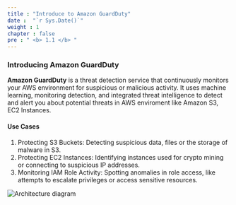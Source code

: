 ```yaml
---
title : "Introduce to Amazon GuardDuty"
date :  "`r Sys.Date()`" 
weight : 1
chapter : false
pre : " <b> 1.1 </b> "
---
```

###  Introducing Amazon GuardDuty


**Amazon GuardDuty** is a threat detection service that continuously monitors your AWS environment for suspicious or malicious activity. It uses machine learning, monitoring detection, and integrated threat intelligence to detect and alert you about potential threats in AWS enviroment like Amazon S3, EC2 Instances.

#### Use Cases
1. Protecting S3 Buckets: Detecting suspicious data, files or the storage of malware in S3.
2. Protecting EC2 Instances: Identifying instances used for crypto mining or connecting to suspicious IP addresses.
3. Monitoring IAM Role Activity: Spotting anomalies in role access, like attempts to escalate privileges or access sensitive resources.

![Architecture diagram](/images/gd.jpg?width=60pc)
